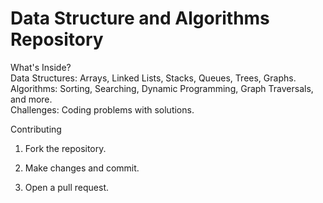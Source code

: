 <h1>Data Structure and Algorithms Repository</h1 
Welcome to the DSA Repository! This repository is designed to help you learn and practice fundamental concepts of Data Structures and Algorithms.

What's Inside? <br>
Data Structures: Arrays, Linked Lists, Stacks, Queues, Trees, Graphs. <br>
Algorithms: Sorting, Searching, Dynamic Programming, Graph Traversals, and more. <br>
Challenges: Coding problems with solutions. <br>

Contributing

1. Fork the repository.

2. Make changes and commit.

3. Open a pull request.
